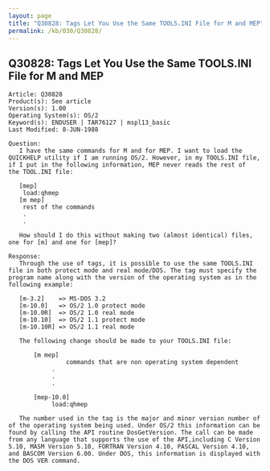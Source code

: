 ```yaml
---
layout: page
title: "Q30828: Tags Let You Use the Same TOOLS.INI File for M and MEP"
permalink: /kb/030/Q30828/
---
```


## Q30828: Tags Let You Use the Same TOOLS.INI File for M and MEP

	Article: Q30828
	Product(s): See article
	Version(s): 1.00
	Operating System(s): OS/2
	Keyword(s): ENDUSER | TAR76127 | mspl13_basic
	Last Modified: 8-JUN-1988
	
	Question:
	   I have the same commands for M and for MEP. I want to load the
	QUICKHELP utility if I am running OS/2. However, in my TOOLS.INI file,
	if I put in the following information, MEP never reads the rest of
	the TOOL.INI file:
	
	   [mep]
	    load:qhmep
	   [m mep]
	    rest of the commands
	    .
	    .
	
	   How should I do this without making two (almost identical) files,
	one for [m] and one for [mep]?
	
	Response:
	   Through the use of tags, it is possible to use the same TOOLS.INI
	file in both protect mode and real mode/DOS. The tag must specify the
	program name along with the version of the operating system as in the
	following example:
	
	   [m-3.2]    => MS-DOS 3.2
	   [m-10.0]   => OS/2 1.0 protect mode
	   [m-10.0R]  => OS/2 1.0 real mode
	   [m-10.10]  => OS/2 1.1 protect mode
	   [m-10.10R] => OS/2 1.1 real mode
	
	   The following change should be made to your TOOLS.INI file:
	
	       [m mep]
	                commands that are non operating system dependent
	            .
	            .
	            .
	
	       [mep-10.0]
	            load:qhmep
	
	   The number used in the tag is the major and minor version number of
	of the operating system being used. Under OS/2 this information can be
	found by calling the API routine DosGetVersion. The call can be made
	from any language that supports the use of the API,including C Version
	5.10, MASM Version 5.10, FORTRAN Version 4.10, PASCAL Version 4.10,
	and BASCOM Version 6.00. Under DOS, this information is displayed with
	the DOS VER command.
